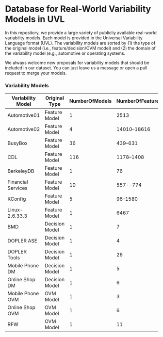 # Database for Real-World Variability Models in UVL
In this repository, we provide a large variety of publicliy available real-world variability models. Each model is provided in the Universal Variability Language format (UVL). The variability models are sorted by (1) the type of the original model (i.e., feature/decision/OVM model) and (2) the domain of the variability model (e.g., automotive or operating systems.

We always welcome new proposals for variability models that should be included in our dataset. You can just leave us a message or open a pull request to merge your models.

### Variability Models
|Variability Model |Original Type |NumberOfModels|NumberOfFeatures|NumberOfConstraints|
|------------------|--------------|--------------|----------------|-------------------|
|Automotive01      |Feature Model |1             |2513            |2833               |
|Automotive02      |Feature Model |4             |14010–18616     |666–1369           |
|BusyBox           |Feature Model |36            |439–631         |463–691            |
|CDL               |Feature Model |116           |1178–1408       |816–956            |
|BerkeleyDB        |Feature Model |1             |76              |20                 |
|Financial Services|Feature Model |10            |557--774        |1001--1148         |
|KConfig           |Feature Model |5             |96–1580         |14–3455            |
|Linux-2.6.33.3    |Feature Model |1             |6467            |3545               |
|BMD               |Decision Model|1             |7               |0                  |
|DOPLER ASE        |Decision Model|1             |4               |2                  |
|DOPLER Tools      |Decision Model|1             |26              |7                  |
|Mobile Phone DM   |Decision Model|1             |5               |1                  |
|Online Shop DM    |Decision Model|1             |6               |7                  |
|Mobile Phone OVM  |OVM Model     |1             |3               |1                  |
|Online Shop OVM   |OVM Model     |1             |6               |3                  |
|RFW               |OVM Model     |1             |11              |11                 |


